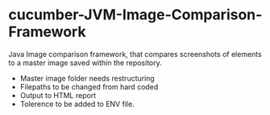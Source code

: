 cucumber-JVM-Image-Comparison-Framework
=====================

Java Image comparison framework, that compares screenshots of elements to a master image saved within the repository.

- Master image folder needs restructuring
- Filepaths to be changed from hard coded
- Output to HTML report
- Tolerence to be added to ENV file.
